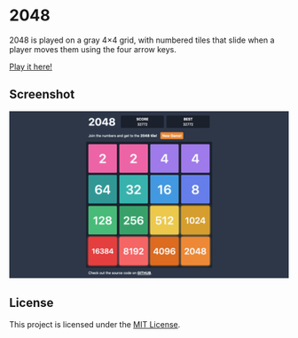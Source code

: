 # 2048

2048 is played on a gray 4×4 grid, with numbered tiles that slide when a player moves them using the four arrow keys.

[Play it here!](https://robert-96.github.io/2048)

## Screenshot

![Screenshot](./src/public/screenshot.png)

## License

This project is licensed under the [MIT License](./LICENSE).